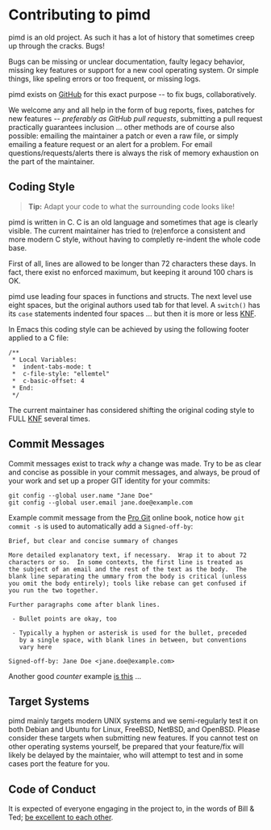 Contributing to pimd
====================

pimd is an old project.  As such it has a lot of history that sometimes
creep up through the cracks.  Bugs!

Bugs can be missing or unclear documentation, faulty legacy behavior,
missing key features or support for a new cool operating system.  Or
simple things, like speling errors or too frequent, or missing logs.

pimd exists on [GitHub][github] for this exact purpose -- to fix bugs,
collaboratively.

We welcome any and all help in the form of bug reports, fixes, patches
for new features -- *preferably as GitHub pull requests*, submitting a
pull request practically guarantees inclusion ... other methods are of
course also possible: emailing the maintainer a patch or even a raw
file, or simply emailing a feature request or an alert for a problem.
For email questions/requests/alerts there is always the risk of memory
exhaustion on the part of the maintainer.


Coding Style
------------

> **Tip:** Adapt your code to what the surrounding code looks like!

pimd is written in C.  C is an old language and sometimes that age is
clearly visible.  The current maintainer has tried to (re)enforce a
consistent and more modern C style, without having to completly
re-indent the whole code base.

First of all, lines are allowed to be longer than 72 characters these
days.  In fact, there exist no enforced maximum, but keeping it around
100 chars is OK.

pimd use leading four spaces in functions and structs.  The next level
use eight spaces, but the original authors used tab for that level.  A
`switch()` has its `case` statements indented four spaces ... but then
it is more or less [KNF][].

In Emacs this coding style can be achieved by using the following
footer applied to a C file:

    /**
     * Local Variables:
     *  indent-tabs-mode: t
     *  c-file-style: "ellemtel"
     *  c-basic-offset: 4
     * End:
     */

The current maintainer has considered shifting the original coding
style to FULL [KNF][] several times.


Commit Messages
---------------

Commit messages exist to track *why* a change was made.  Try to be as
clear and concise as possible in your commit messages, and always, be
proud of your work and set up a proper GIT identity for your commits:

    git config --global user.name "Jane Doe"
    git config --global user.email jane.doe@example.com

Example commit message from the [Pro Git][gitbook] online book, notice
how `git commit -s` is used to automatically add a `Signed-off-by`:

    Brief, but clear and concise summary of changes
    
    More detailed explanatory text, if necessary.  Wrap it to about 72
    characters or so.  In some contexts, the first line is treated as
    the subject of an email and the rest of the text as the body.  The
    blank line separating the ummary from the body is critical (unless
    you omit the body entirely); tools like rebase can get confused if
    you run the two together.
    
    Further paragraphs come after blank lines.
    
     - Bullet points are okay, too
    
     - Typically a hyphen or asterisk is used for the bullet, preceded
       by a single space, with blank lines in between, but conventions
       vary here
    
    Signed-off-by: Jane Doe <jane.doe@example.com>

Another good *counter* example [is this][rambling] ...


Target Systems
--------------

pimd mainly targets modern UNIX systems and we semi-regularly test it on
both Debian and Ubuntu for Linux, FreeBSD, NetBSD, and OpenBSD.  Please
consider these targets when submitting new features.  If you cannot test
on other operating systems yourself, be prepared that your feature/fix
will likely be delayed by the maintaier, who will attempt to test and in
some cases port the feature for you.


Code of Conduct
---------------

It is expected of everyone engaging in the project to, in the words of
Bill & Ted; [be excellent to each other][conduct].


[github]:   https://github.com/troglobit/pimd/
[KNF]:      https://en.wikipedia.org/wiki/Kernel_Normal_Form
[gitbook]:  https://git-scm.com/book/ch5-2.html
[rambling]: http://stopwritingramblingcommitmessages.com/
[conduct]:  https://github.com/troglobit/pimd/blob/master/CODE-OF-CONDUCT.md

<!--
  -- Local Variables:
  -- mode: markdown
  -- End:
  -->
